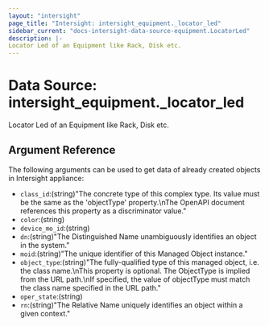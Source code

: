 ```yaml
---
layout: "intersight"
page_title: "Intersight: intersight_equipment._locator_led"
sidebar_current: "docs-intersight-data-source-equipment.LocatorLed"
description: |-
Locator Led of an Equipment like Rack, Disk etc.
---
```


# Data Source: intersight_equipment._locator_led
Locator Led of an Equipment like Rack, Disk etc.
## Argument Reference
The following arguments can be used to get data of already created objects in Intersight appliance:
* `class_id`:(string)"The concrete type of this complex type. Its value must be the same as the 'objectType' property.\nThe OpenAPI document references this property as a discriminator value."
* `color`:(string)
* `device_mo_id`:(string)
* `dn`:(string)"The Distinguished Name unambiguously identifies an object in the system."
* `moid`:(string)"The unique identifier of this Managed Object instance."
* `object_type`:(string)"The fully-qualified type of this managed object, i.e. the class name.\nThis property is optional. The ObjectType is implied from the URL path.\nIf specified, the value of objectType must match the class name specified in the URL path."
* `oper_state`:(string)
* `rn`:(string)"The Relative Name uniquely identifies an object within a given context."
